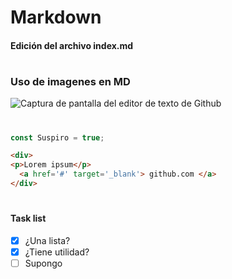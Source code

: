 # Markdown
#### Edición del archivo index.md
# 

### Uso de imagenes en MD

![Captura de pantalla del editor de texto de Github](https://github.com/Sebseb917/skills-communicate-using-markdown/assets/48299473/7ba3e943-96dc-497e-b967-cc4a6153dfe1)
#

``` javascript
const Suspiro = true;
```

``` HTML
<div>
<p>Lorem ipsum</p>
  <a href='#' target='_blank'> github.com </a>
</div>
```
#
#### Task list

- [x] ¿Una lista?
- [x] ¿Tiene utilidad?
- [ ] Supongo
#
